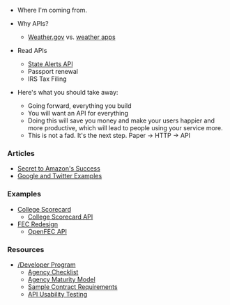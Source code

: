 

* Where I'm coming from.
* Why APIs?  
  * [Weather.gov](http://www.weather.gov/) vs. [weather apps](https://play.google.com/store/search?q=weather&c=apps&hl=en)
* Read APIs
  * [State Alerts API](http://www.state.gov/developer/)
  * Passport renewal
  * IRS Tax Filing
  
* Here's what you should take away:  
  * Going forward, everything you build 
  * You will want an API for everything
  * Doing this will save you money and make your users happier and more productive, which will lead to people using your service more.  
  * This is not a fad.  It's the next step.  Paper -> HTTP -> API

### Articles
* [Secret to Amazon's Success](http://apievangelist.com/2012/01/12/the-secret-to-amazons-success-internal-apis/)
* [Google and Twitter Examples](http://richarddingwall.name/2012/08/15/dogfooding-how-to-build-a-great-api/)


### Examples
* [College Scorecard](https://collegescorecard.ed.gov/)
  * [College Scorecard API](https://collegescorecard.ed.gov/data/documentation/)
* [FEC Redesign](https://beta.fec.gov/)
  * [OpenFEC API](https://api.open.fec.gov/developers/)

### Resources
* [/Developer Program](https://pages.18f.gov/API-All-the-X/)
  * [Agency Checklist](https://pages.18f.gov/API-All-the-X/pages/agency_checklist/)
  * [Agency Maturity Model](https://pages.18f.gov/API-All-the-X/pages/agency_maturity_model/)
  * [Sample Contract Requirements](https://pages.18f.gov/API-All-the-X/pages/sample_api_requirements/)
  * [API Usability Testing](https://pages.18f.gov/API-Usability-Testing/)
